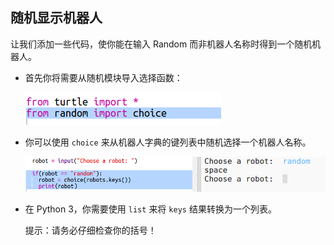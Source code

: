 ## 随机显示机器人

让我们添加一些代码，使你能在输入 Random 而非机器人名称时得到一个随机机器人。



+ 首先你将需要从随机模块导入选择函数：

  ![screenshot](images/robotrumps-random.png)
  
+ 你可以使用 `choice` 来从机器人字典的键列表中随机选择一个机器人名称。 

  ![screenshot](images/robotrumps-choice.png)
  
+ 在 Python 3，你需要使用 `list` 来将 `keys` 结果转换为一个列表。

  提示：请务必仔细检查你的括号！


